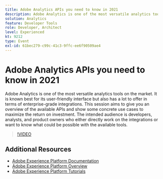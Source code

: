 ```yaml
---
title: Adobe Analytics APIs you need to know in 2021
description: Adobe Analytics is one of the most versatile analytics tools on the market. It is known best for its user-friendly interface but also has a lot to offer in terms of enterprise-grade integrations. This session aims to give you an overview of the available APIs and show some concrete use cases to maximize the return on investment. The intended audience is developers, analysts, and product owners who either directly work on the integrations or want to know what could be possible with the available tools.
solution: Analytics
feature: Developer Tools
role: Developer, Architect
level: Experienced
kt: 9212
type: Event
exl-id: 61bec279-c99c-41c3-9ffc-ee6f90509ae4
---
```

# Adobe Analytics APIs you need to know in 2021

Adobe Analytics is one of the most versatile analytics tools on the market. It is known best for its user-friendly interface but also has a lot to offer in terms of enterprise-grade integrations. This session aims to give you an overview of the available APIs and show some concrete use cases to maximize the return on investment. The intended audience is developers, analysts, and product owners who either directly work on the integrations or want to know what could be possible with the available tools.

>[!VIDEO](https://video.tv.adobe.com/v/337576/?quality=12&learn=on&hidetitle=true)

## Additional Resources

- [Adobe Experience Platform Documentation](https://experienceleague.adobe.com/docs/experience-platform.html)
- [Adobe Experience Platform Overview](https://experienceleague.adobe.com/docs/experience-platform/landing/home.html)
- [Adobe Experience Platform Tutorials](https://experienceleague.adobe.com/docs/platform-learn/tutorials/overview.html?lang=en)
